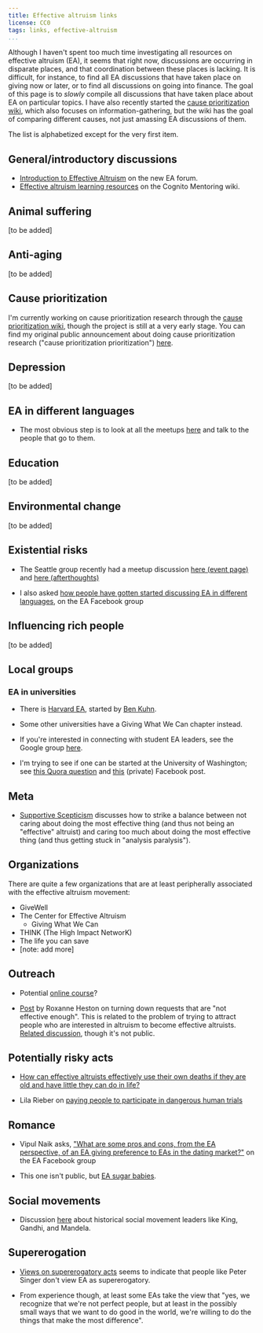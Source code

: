 ```yaml
---
title: Effective altruism links
license: CC0
tags: links, effective-altruism
...
```


Although I haven't spent too much time investigating all resources on effective altruism (EA), it seems that right now, discussions are occurring in disparate places, and that coordination between these places is lacking.
It is difficult, for instance, to find all EA discussions that have taken place on giving now or later, or to find all discussions on going into finance.
The goal of this page is to *slowly* compile all discussions that have taken place about EA on particular topics.
I have also recently started the [cause prioritization wiki](http://causeprioritization.org), which also focuses on information-gathering, but the wiki has the goal of comparing different causes, not just amassing EA discussions of them.

The list is alphabetized except for the very first item.

## General/introductory discussions

- [Introduction to Effective Altruism](http://effective-altruism.com/ea/6x/introduction_to_effective_altruism/) on the new EA forum.
- [Effective altruism learning resources](http://info.cognitomentoring.org/wiki/Effective_altruism_learning_resources) on the Cognito Mentoring wiki.


## Animal suffering

\[to be added\]


## Anti-aging

\[to be added\]

## Cause prioritization

I'm currently working on cause prioritization research through the [cause prioritization wiki](http://causeprioritization.org), though the project is still at a very early stage.
You can find my original public announcement about doing cause prioritization research ("cause prioritization prioritization") [here](https://www.facebook.com/riceissa/posts/1492279381051014).

## Depression

\[to be added\]

## EA in different languages

- The most obvious step is to look at all the meetups [here](http://effective-altruism.com/meetups/) and talk to the people that go to them.

## Education

\[to be added\]


## Environmental change

\[to be added\]


## Existential risks

- The Seattle group recently had a meetup discussion [here (event page)](https://www.facebook.com/events/258088281053725/?ref_newsfeed_story_type=regular) and [here (afterthoughts)](https://www.facebook.com/groups/221612131358071/permalink/279859415533342/)

- I also asked [how people have gotten started discussing EA in different languages](https://www.facebook.com/groups/effective.altruists/permalink/752043351518691/), on the EA Facebook group

## Influencing rich people

\[to be added\]


## Local groups

### EA in universities

- There is [Harvard EA](http://harvardea.org/), started by [Ben Kuhn](http://www.benkuhn.net/studentgroup).

- Some other universities have a Giving What We Can chapter instead.

- If you're interested in connecting with student EA leaders, see the Google group [here](https://groups.google.com/forum/#!forum/ea-student-leaders).

- I'm trying to see if one can be started at the University of Washington; see [this Quora question](https://www.quora.com/Who-is-interested-in-an-effective-altruism-group-club-at-the-University-of-Washington) and [this](https://www.facebook.com/john.salvatier/posts/10103444497526248) (private) Facebook post.

## Meta

- [Supportive Scepticism](http://effective-altruism.com/ea/7x/supportive_scepticism/) discusses how to strike a balance between not caring about doing the most effective thing (and thus not being an "effective" altruist) and caring too much about doing the most effective thing (and thus getting stuck in "analysis paralysis").

## Organizations

There are quite a few organizations that are at least peripherally associated with the effective altruism movement:

- GiveWell
- The Center for Effective Altruism
    - Giving What We Can
- THINK (The High Impact NetworK)
- The life you can save
- \[note: add more\]

## Outreach

- Potential [online course](https://www.facebook.com/groups/effective.altruists/permalink/768223419900684/)?

- [Post](http://roxanneheston.com/2014/09/20/on-turning-down-requests-part-1-of-2/) by Roxanne Heston on turning down requests that are "not effective enough".
This is related to the problem of trying to attract people who are interested in altruism to become effective altruists.
[Related discussion](https://www.facebook.com/vipulnaik.r/posts/10204324324964174), though it's not public.


## Potentially risky acts

- [How can effective altruists effectively use their own deaths if they are old and have little they can do in life?](https://www.quora.com/How-can-effective-altruists-effectively-use-their-own-deaths-if-they-are-old-and-have-little-they-can-do-in-life)

- Lila Rieber on [paying people to participate in dangerous human trials](https://www.facebook.com/groups/effective.altruists/permalink/768177973238562/)


## Romance

- Vipul Naik asks, ["What are some pros and cons, from the EA perspective, of an EA giving preference to EAs in the dating market?"](https://www.facebook.com/groups/effective.altruists/permalink/749858421737184/) on the EA Facebook group

- This one isn't public, but [EA sugar babies](https://www.facebook.com/vipulnaik.r/posts/10204075715149084).


## Social movements

- Discussion [here](https://www.facebook.com/groups/effective.altruists/permalink/762885347101158/) about historical social movement leaders like King, Gandhi, and Mandela.


## Supererogation

- [Views on supererogatory acts](https://en.wikipedia.org/wiki/Effective_altruism#Views_on_supererogatory_acts) seems to indicate that people like Peter Singer don't view EA as supererogatory.

- From experience though, at least some EAs take the view that "yes, we recognize that we're not perfect people, but at least in the possibly small ways that we want to do good in the world, we're willing to do the things that make the most difference".




